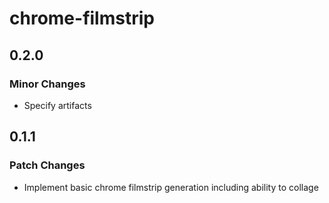 # chrome-filmstrip

## 0.2.0

### Minor Changes

- Specify artifacts

## 0.1.1

### Patch Changes

- Implement basic chrome filmstrip generation including ability to collage
